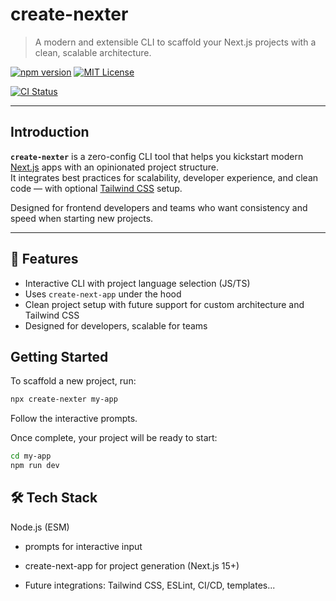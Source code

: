# create-nexter

> A modern and extensible CLI to scaffold your Next.js projects with a clean, scalable architecture.


[![npm version](https://img.shields.io/npm/v/create-nexter.svg?style=flat-square)](https://www.npmjs.com/package/create-nexter)
[![MIT License](https://img.shields.io/badge/license-MIT-blue.svg?style=flat-square)](LICENSE)

[![CI Status](https://github.com/msz-tech/create-nexter/actions/workflows/lint.yml/badge.svg)](https://github.com/msz-tech/create-nexter/actions/workflows/lint.yml)



---

## Introduction

**`create-nexter`** is a zero-config CLI tool that helps you kickstart modern [Next.js](https://nextjs.org/) apps with an opinionated project structure.  
It integrates best practices for scalability, developer experience, and clean code — with optional [Tailwind CSS](https://tailwindcss.com/) setup.

Designed for frontend developers and teams who want consistency and speed when starting new projects.

---

## 🚀 Features

- Interactive CLI with project language selection (JS/TS)
- Uses `create-next-app` under the hood
- Clean project setup with future support for custom architecture and Tailwind CSS
- Designed for developers, scalable for teams



## Getting Started

To scaffold a new project, run:

```bash
npx create-nexter my-app
```

Follow the interactive prompts.

Once complete, your project will be ready to start:
```bash
cd my-app
npm run dev
```
## 🛠 Tech Stack
Node.js (ESM)

- prompts for interactive input

- create-next-app for project generation (Next.js 15+)

- Future integrations: Tailwind CSS, ESLint, CI/CD, templates...